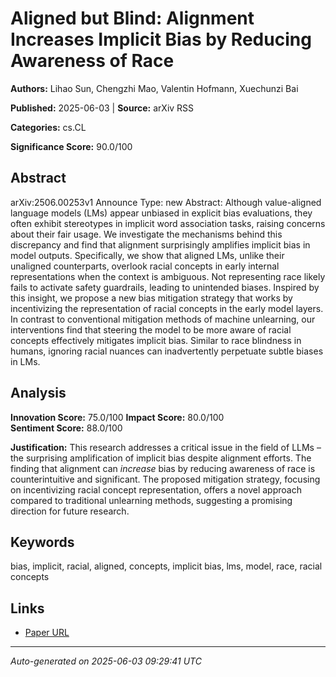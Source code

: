 # Aligned but Blind: Alignment Increases Implicit Bias by Reducing Awareness of Race

**Authors:** Lihao Sun, Chengzhi Mao, Valentin Hofmann, Xuechunzi Bai

**Published:** 2025-06-03 | **Source:** arXiv RSS

**Categories:** cs.CL

**Significance Score:** 90.0/100

## Abstract

arXiv:2506.00253v1 Announce Type: new 
Abstract: Although value-aligned language models (LMs) appear unbiased in explicit bias evaluations, they often exhibit stereotypes in implicit word association tasks, raising concerns about their fair usage. We investigate the mechanisms behind this discrepancy and find that alignment surprisingly amplifies implicit bias in model outputs. Specifically, we show that aligned LMs, unlike their unaligned counterparts, overlook racial concepts in early internal representations when the context is ambiguous. Not representing race likely fails to activate safety guardrails, leading to unintended biases. Inspired by this insight, we propose a new bias mitigation strategy that works by incentivizing the representation of racial concepts in the early model layers. In contrast to conventional mitigation methods of machine unlearning, our interventions find that steering the model to be more aware of racial concepts effectively mitigates implicit bias. Similar to race blindness in humans, ignoring racial nuances can inadvertently perpetuate subtle biases in LMs.

## Analysis

**Innovation Score:** 75.0/100
**Impact Score:** 80.0/100  
**Sentiment Score:** 88.0/100

**Justification:** This research addresses a critical issue in the field of LLMs – the surprising amplification of implicit bias despite alignment efforts. The finding that alignment can *increase* bias by reducing awareness of race is counterintuitive and significant. The proposed mitigation strategy, focusing on incentivizing racial concept representation, offers a novel approach compared to traditional unlearning methods, suggesting a promising direction for future research.

## Keywords

bias, implicit, racial, aligned, concepts, implicit bias, lms, model, race, racial concepts

## Links

- [Paper URL](https://arxiv.org/abs/2506.00253)

---
*Auto-generated on 2025-06-03 09:29:41 UTC*
